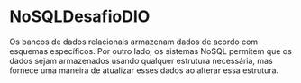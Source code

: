 # NoSQLDesafioDIO

Os bancos de dados relacionais armazenam dados de acordo com esquemas específicos. Por outro lado, os sistemas NoSQL permitem que os dados sejam armazenados usando qualquer estrutura necessária, mas fornece uma maneira de atualizar esses dados ao alterar essa estrutura.
